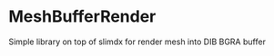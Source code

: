 MeshBufferRender
================

Simple library on top of slimdx for render mesh into DIB BGRA buffer
